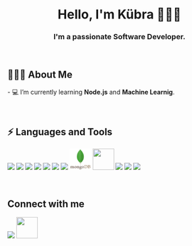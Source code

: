 
<h1 align="center">Hello, I'm Kübra 🙋🏻‍♀️</h1>
<h3 align="center">I'm a passionate Software Developer.</h3>
<br>

<h2 align="left"> 👩🏻‍💻 About Me </h2>

<!-- 🔭 I’m currently working on -->
<p align="left">- 💻 I’m currently learning <b>Node.js</b> and <b>Machine Learnig</b>.</p>

<br>

<h2 align="left">⚡ Languages and Tools </h2>

<p align="left"> 
    <img src="https://img.icons8.com/color/48/000000/java-coffee-cup-logo.png"/> </a>
    <img src="https://img.icons8.com/color/48/000000/javascript.png"/> </a> 
    <img src="https://img.icons8.com/color/48/000000/nodejs.png"/> </a> 
    <img src="https://img.icons8.com/color/48/000000/c-programming.png"/> </a>
    <img src="https://img.icons8.com/color/48/000000/python.png"/> </a> 
    <img src="https://img.icons8.com/color/48/000000/spring-logo.png"/> </a> 
    <img src="https://img.icons8.com/color/48/000000/postgreesql.png"/></a>
    <img src="https://raw.githubusercontent.com/devicons/devicon/master/icons/mongodb/mongodb-original-wordmark.svg" alt="mongodb" width="48" height="48"/> </a> 
    <img src="https://img.icons8.com/plasticine/100/000000/oracle-pl-sql--v3.png" width="48" height="48"/></a>
    <img src="https://img.icons8.com/fluent/50/000000/mysql-logo.png"/> </a>
    <img src="https://img.icons8.com/color/48/000000/html-5.png"/> </a> 
    <img src="https://img.icons8.com/color/48/000000/css3.png"/> </a> 
</p>

<br/>


<h2 align="left">Connect with me </h2>

<p align="left">
    <a href = "https://www.linkedin.com/in/kübra-özgan/"><img src="https://img.icons8.com/fluent/48/000000/linkedin.png"/></a>
    <a href = "mailto:kubraozgan3@gmail.com"><img src="https://cdn.icon-icons.com/icons2/2631/PNG/512/gmail_new_logo_icon_159149.png" width="48" height="48"/></a>
</p>
